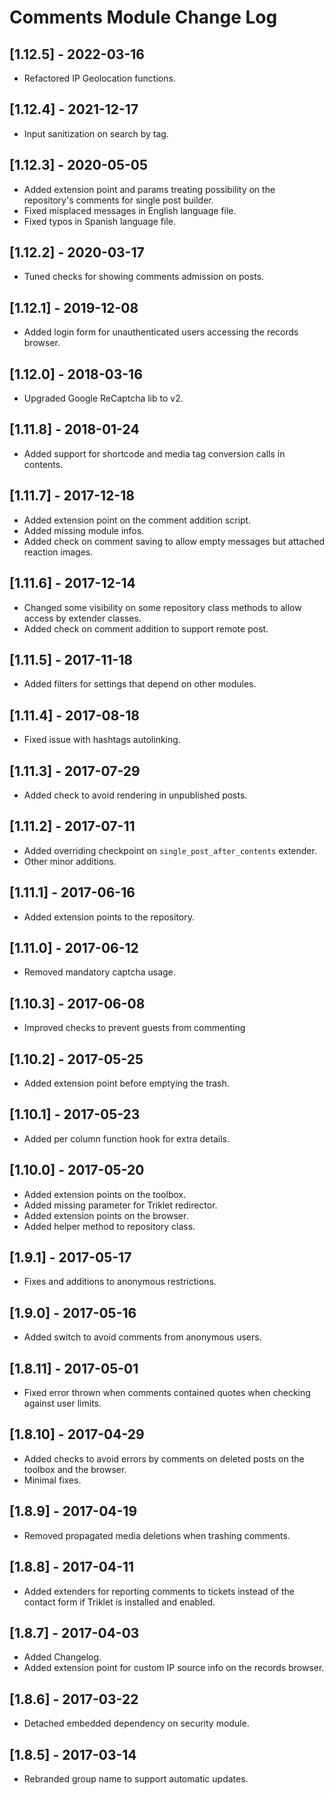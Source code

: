 
# Comments Module Change Log

## [1.12.5] - 2022-03-16

- Refactored IP Geolocation functions.

## [1.12.4] - 2021-12-17

- Input sanitization on search by tag.

## [1.12.3] - 2020-05-05

- Added extension point and params treating possibility on the repository's comments for single post builder.
- Fixed misplaced messages in English language file.
- Fixed typos in Spanish language file.

## [1.12.2] - 2020-03-17

- Tuned checks for showing comments admission on posts.

## [1.12.1] - 2019-12-08

- Added login form for unauthenticated users accessing the records browser.

## [1.12.0] - 2018-03-16

- Upgraded Google ReCaptcha lib to v2.

## [1.11.8] - 2018-01-24

- Added support for shortcode and media tag conversion calls in contents.

## [1.11.7] - 2017-12-18

- Added extension point on the comment addition script.
- Added missing module infos.
- Added check on comment saving to allow empty messages but attached reaction images.

## [1.11.6] - 2017-12-14

- Changed some visibility on some repository class methods to allow access by extender classes.
- Added check on comment addition to support remote post.

## [1.11.5] - 2017-11-18

- Added filters for settings that depend on other modules.

## [1.11.4] - 2017-08-18

- Fixed issue with hashtags autolinking.

## [1.11.3] - 2017-07-29

- Added check to avoid rendering in unpublished posts.

## [1.11.2] - 2017-07-11

- Added overriding checkpoint on `single_post_after_contents` extender.
- Other minor additions.

## [1.11.1] - 2017-06-16

- Added extension points to the repository.

## [1.11.0] - 2017-06-12

- Removed mandatory captcha usage.

## [1.10.3] - 2017-06-08

- Improved checks to prevent guests from commenting

## [1.10.2] - 2017-05-25

- Added extension point before emptying the trash.

## [1.10.1] - 2017-05-23

- Added per column function hook for extra details. 

## [1.10.0] - 2017-05-20

- Added extension points on the toolbox.
- Added missing parameter for Triklet redirector.
- Added extension points on the browser.
- Added helper method to repository class.

## [1.9.1] - 2017-05-17

- Fixes and additions to anonymous restrictions.

## [1.9.0] - 2017-05-16

- Added switch to avoid comments from anonymous users.

## [1.8.11] - 2017-05-01

- Fixed error thrown when comments contained quotes when checking against user limits.

## [1.8.10] - 2017-04-29

- Added checks to avoid errors by comments on deleted posts on the toolbox and the browser.
- Minimal fixes.

## [1.8.9] - 2017-04-19

- Removed propagated media deletions when trashing comments.

## [1.8.8] - 2017-04-11

- Added extenders for reporting comments to tickets instead of the contact form
  if Triklet is installed and enabled.

## [1.8.7] - 2017-04-03

- Added Changelog.
- Added extension point for custom IP source info on the records browser.

## [1.8.6] - 2017-03-22

- Detached embedded dependency on security module.

## [1.8.5] - 2017-03-14

- Rebranded group name to support automatic updates.
